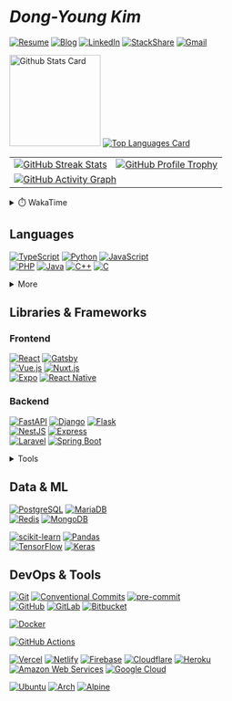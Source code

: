 # **_Dong-Young Kim_**

[![Resume](https://img.shields.io/static/v1?style=for-the-badge&logoColor=ffffff&color=000000&logo=notion&label=&message=Resume)](https://dong-young.kim/)
[![Blog](https://img.shields.io/static/v1?style=for-the-badge&logoColor=ffffff&color=00c7b7&logo=netlify&label=&message=Blog)](https://pers0n4.io/)
[![LinkedIn](https://img.shields.io/static/v1?style=for-the-badge&logoColor=ffffff&color=0077b5&logo=linkedin&label=&message=LinkedIn)](https://www.linkedin.com/in/dong-young-kim)
[![StackShare](https://img.shields.io/static/v1?style=for-the-badge&logoColor=ffffff&color=0690fa&logo=stackshare&label=&message=StackShare)](https://stackshare.io/pers0n4)
[![Gmail](https://img.shields.io/static/v1?style=for-the-badge&logoColor=ffffff&color=ea4335&logo=gmail&label=&message=Gmail)](mailto:31337.persona@gmail.com)

<!-- markdownlint-disable MD033 -->
<a href="https://github.com/anuraghazra/github-readme-stats#github-stats-card">
  <img
    src="https://github-readme-stats.vercel.app/api?username=pers0n4&hide_title=true&show_icons=true&include_all_commits=true&count_private=true&hide_border=true&theme=onedark&title_color=5f4b8b&text_color=f0eee9&icon_color=00abc0"
    alt="Github Stats Card"
    height="160"
/></a>

<a href="https://github.com/anuraghazra/github-readme-stats#top-languages-card">
  <img
    src="https://github-readme-stats.vercel.app/api/top-langs?username=pers0n4&hide=css,tex&hide_title=true&layout=compact&langs_count=8&hide_border=true&theme=onedark&title_color=5f4b8b&text_color=f0eee9&icon_color=00abc0"
    alt="Top Languages Card"
/></a>

<table>
  <tbody>
    <tr>
      <td>
        <a href="https://github.com/DenverCoder1/github-readme-streak-stats">
          <img
            src="https://github-readme-streak-stats.herokuapp.com/?user=pers0n4&theme=onedark&hide_border=true&stroke=f0eee9&ring=5f4b8b&fire=5f4b8b&currStreakNum=00abc0&currStreakLabel=00abc0&date_format=Y-m-d"
            alt="GitHub Streak Stats"
        /></a>
      </td>
      <td>
        <a href="https://github.com/ryo-ma/github-profile-trophy">
          <img
            src="https://github-profile-trophy.vercel.app/?username=pers0n4&theme=onedark&row=2&column=4&no-frame=true"
            alt="GitHub Profile Trophy"
        /></a>
      </td>
    </tr>
    <tr>
      <td colspan="2">
        <a href="https://github.com/ashutosh00710/github-readme-activity-graph">
          <img
            src="https://activity-graph.herokuapp.com/graph?username=pers0n4&bg_color=282c34&color=f0eee9&line=5f4b8b&point=00abc0&hide_border=true&hide_title=true"
            alt="GitHub Activity Graph"
        /></a>
      </td>
    </tr>
  </tbody>
</table>
<!-- markdownlint-enable -->

<!-- markdownlint-disable MD033 -->
<!-- prettier-ignore-start -->
<details>
  <summary>⏱️ WakaTime</summary>

<!--START_SECTION:waka-->
![Code Time](http://img.shields.io/badge/Code%20Time-2%2C013%20hrs%2018%20mins-blue)

![Lines of code](https://img.shields.io/badge/From%20Hello%20World%20I%27ve%20Written-284%20Thousand%20lines%20of%20code-blue)

**I'm a Night 🦉** 

```text
🌞 Morning    17 commits     ░░░░░░░░░░░░░░░░░░░░░░░░░   1.43% 
🌆 Daytime    253 commits    █████░░░░░░░░░░░░░░░░░░░░   21.28% 
🌃 Evening    493 commits    ██████████░░░░░░░░░░░░░░░   41.46% 
🌙 Night      426 commits    █████████░░░░░░░░░░░░░░░░   35.83%

```
📅 **I'm Most Productive on Saturday** 

```text
Monday       153 commits    ███░░░░░░░░░░░░░░░░░░░░░░   12.87% 
Tuesday      153 commits    ███░░░░░░░░░░░░░░░░░░░░░░   12.87% 
Wednesday    219 commits    ████░░░░░░░░░░░░░░░░░░░░░   18.42% 
Thursday     145 commits    ███░░░░░░░░░░░░░░░░░░░░░░   12.2% 
Friday       125 commits    ██░░░░░░░░░░░░░░░░░░░░░░░   10.51% 
Saturday     231 commits    ████░░░░░░░░░░░░░░░░░░░░░   19.43% 
Sunday       163 commits    ███░░░░░░░░░░░░░░░░░░░░░░   13.71%

```


📊 **This Week I Spent My Time On** 

```text
⌚︎ Time Zone: Asia/Seoul

💬 Programming Languages: 
Python                   4 hrs 59 mins       █████████████░░░░░░░░░░░░   52.94% 
Markdown                 2 hrs 29 mins       ██████░░░░░░░░░░░░░░░░░░░   26.45% 
Other                    50 mins             ██░░░░░░░░░░░░░░░░░░░░░░░   8.94% 
TOML                     30 mins             █░░░░░░░░░░░░░░░░░░░░░░░░   5.44% 
Docker                   10 mins             ░░░░░░░░░░░░░░░░░░░░░░░░░   1.89%

🔥 Editors: 
VS Code                  9 hrs 24 mins       █████████████████████████   99.78% 
Android Studio           1 min               ░░░░░░░░░░░░░░░░░░░░░░░░░   0.22%

💻 Operating System: 
Mac                      9 hrs 8 mins        ████████████████████████░   96.91% 
Linux                    17 mins             ░░░░░░░░░░░░░░░░░░░░░░░░░   3.09%

```

**I Mostly Code in TypeScript** 

```text
TypeScript               20 repos            ███████░░░░░░░░░░░░░░░░░░   28.99% 
Python                   14 repos            █████░░░░░░░░░░░░░░░░░░░░   20.29% 
C++                      4 repos             █░░░░░░░░░░░░░░░░░░░░░░░░   5.8% 
Java                     4 repos             █░░░░░░░░░░░░░░░░░░░░░░░░   5.8% 
Vue                      4 repos             █░░░░░░░░░░░░░░░░░░░░░░░░   5.8%

```



 Last Updated on 2022-09-13T02:31:17 UTC
<!--END_SECTION:waka-->

</details>
<!-- prettier-ignore-end -->
<!-- markdownlint-enable -->

## Languages

[![TypeScript]](https://www.typescriptlang.org/)
[![Python]](https://www.python.org/)
[![JavaScript]](https://www.ecma-international.org/publications/standards/Ecma-262.htm)
\
[![PHP]](https://www.php.net/)
[![Java]](https://openjdk.java.net/)
[![C++]](https://isocpp.org/)
[![C]](https://www.open-std.org/jtc1/sc22/wg14/)

<!-- markdownlint-disable MD033 -->
<details>
  <summary>More</summary>

[![Kotlin]](https://kotlinlang.org/)
[![Scala]](https://www.scala-lang.org/)
\
[![Go]](https://golang.org/)
[![Rust]](https://www.rust-lang.org/)

</details>
<!-- markdownlint-enable -->

## Libraries & Frameworks

### Frontend

[![React]](https://reactjs.org/)
[![Gatsby]](https://www.gatsbyjs.com/)
\
[![Vue.js]](https://vuejs.org/)
[![Nuxt.js]](https://nuxtjs.org/)
\
[![Expo]](https://expo.dev/)
[![React Native]](https://reactnative.dev/)

### Backend

[![FastAPI]](https://fastapi.tiangolo.com/)
[![Django]](https://www.djangoproject.com/)
[![Flask]](https://flask.palletsprojects.com/)
\
[![NestJS]](https://nestjs.com/)
[![Express]](https://expressjs.com/)
\
[![Laravel]](https://laravel.com/)
[![Spring Boot]](https://spring.io/)

<!-- markdownlint-disable MD033 -->
<details>
  <summary>Tools</summary>

[![Storybook]](https://storybook.js.org/)
[![Swagger]](https://swagger.io/)
[![Insomnia]](https://insomnia.rest/)

[![Node.js]](https://nodejs.org/en/)
[![Deno]](https://deno.land/)
\
[![Volta]](https://volta.sh/)
[![nvm]](https://github.com/nvm-sh/nvm)
[![yarn]](https://yarnpkg.com/)
[![pnpm]](https://pnpm.io/)
\
[![pyenv]](https://github.com/pyenv/pyenv)
[![Poetry]](https://python-poetry.org/)

</details>
<!-- markdownlint-enable -->

## Data & ML

[![PostgreSQL]](https://www.postgresql.org/)
[![MariaDB]](https://mariadb.org/)
\
[![Redis]](https://redis.io/)
[![MongoDB]](https://www.mongodb.com/)

[![scikit-learn]](https://scikit-learn.org/stable/)
[![Pandas]](https://pandas.pydata.org/)
\
[![TensorFlow]](https://www.tensorflow.org/)
[![Keras]](https://keras.io/)

## DevOps & Tools

[![Git]](https://git-scm.com/)
[![Conventional Commits]](https://conventionalcommits.org)
[![pre-commit]](https://pre-commit.com/)
\
[![GitHub]](https://github.com/)
[![GitLab]](https://about.gitlab.com/)
[![Bitbucket]](https://bitbucket.org/)

[![Docker]](https://www.docker.com/)

[![GitHub Actions]](https://github.com/features/actions)

[![Vercel]](https://vercel.com/)
[![Netlify]](https://www.netlify.com/)
[![Firebase]](https://firebase.google.com/)
[![Cloudflare]](https://www.cloudflare.com/)
[![Heroku]](https://www.heroku.com/)
\
[![Amazon Web Services]](https://aws.amazon.com/)
[![Google Cloud]](https://cloud.google.com/)

[![Ubuntu]](https://ubuntu.com/)
[![Arch]](https://archlinux.org/)
[![Alpine]](https://alpinelinux.org/)

<!-------------------------------- Badge Links -------------------------------->

<!-- Languages -->

[c]: https://img.shields.io/endpoint?url=https://badges.deno.dev/C
[c++]: https://img.shields.io/endpoint?url=https://badges.deno.dev/C%2B%2B?namedLogo=cplusplus
[go]: https://img.shields.io/endpoint?url=https://badges.deno.dev/Go
[java]: https://img.shields.io/endpoint?url=https://badges.deno.dev/Java?namedLogo=openjdk
[javascript]: https://img.shields.io/endpoint?url=https://badges.deno.dev/JavaScript
[kotlin]: https://img.shields.io/endpoint?url=https://badges.deno.dev/Kotlin
[php]: https://img.shields.io/endpoint?url=https://badges.deno.dev/PHP
[python]: https://img.shields.io/endpoint?url=https://badges.deno.dev/Python
[rust]: https://img.shields.io/endpoint?url=https://badges.deno.dev/Rust
[scala]: https://img.shields.io/endpoint?url=https://badges.deno.dev/Scala
[typescript]: https://img.shields.io/endpoint?url=https://badges.deno.dev/TypeScript

<!-- Libraries & Frameworks / Frontend -->

[gatsby]: https://img.shields.io/endpoint?url=https://badges.deno.dev/Gatsby
[react]: https://img.shields.io/endpoint?url=https://badges.deno.dev/React
[vue.js]: https://img.shields.io/endpoint?url=https://badges.deno.dev/Vue.js
[nuxt.js]: https://img.shields.io/endpoint?url=https://badges.deno.dev/Nuxt.js
[react native]: https://img.shields.io/endpoint?url=https://badges.deno.dev/?message=React%2BNative%26namedLogo=react
[expo]: https://img.shields.io/endpoint?url=https://badges.deno.dev/Expo

<!-- Libraries & Frameworks / Backend -->

[django]: https://img.shields.io/endpoint?url=https://badges.deno.dev/Django
[express]: https://img.shields.io/endpoint?url=https://badges.deno.dev/Express
[fastapi]: https://img.shields.io/endpoint?url=https://badges.deno.dev/FastAPI
[flask]: https://img.shields.io/endpoint?url=https://badges.deno.dev/Flask
[laravel]: https://img.shields.io/endpoint?url=https://badges.deno.dev/Laravel
[nestjs]: https://img.shields.io/endpoint?url=https://badges.deno.dev/NestJS
[spring boot]: https://img.shields.io/endpoint?url=https://badges.deno.dev/?message=Spring%2BBoot

<!-- Libraries & Frameworks / Tools -->

[insomnia]: https://img.shields.io/endpoint?url=https://badges.deno.dev/Insomnia
[storybook]: https://img.shields.io/endpoint?url=https://badges.deno.dev/Storybook
[swagger]: https://img.shields.io/endpoint?url=https://badges.deno.dev/Swagger

<!-- Libraries & Frameworks / Package Manager -->

[deno]: https://img.shields.io/endpoint?url=https://badges.deno.dev/Deno
[node.js]: https://img.shields.io/endpoint?url=https://badges.deno.dev/Node.js
[nvm]: https://img.shields.io/endpoint?url=https://badges.deno.dev/nvm?namedLogo=npm
[pnpm]: https://img.shields.io/endpoint?url=https://badges.deno.dev/pnpm
[poetry]: https://img.shields.io/endpoint?url=https://badges.deno.dev/Poetry
[pyenv]: https://img.shields.io/endpoint?url=https://badges.deno.dev/pyenv?color=3776ab
[volta]: https://img.shields.io/endpoint?url=https://badges.deno.dev/Volta?color=257a83
[yarn]: https://img.shields.io/endpoint?url=https://badges.deno.dev/yarn

<!-- Data & ML -->

[keras]: https://img.shields.io/endpoint?url=https://badges.deno.dev/Keras
[mariadb]: https://img.shields.io/endpoint?url=https://badges.deno.dev/MariaDB
[mongodb]: https://img.shields.io/endpoint?url=https://badges.deno.dev/MongoDB
[pandas]: https://img.shields.io/endpoint?url=https://badges.deno.dev/Pandas
[postgresql]: https://img.shields.io/endpoint?url=https://badges.deno.dev/PostgreSQL
[redis]: https://img.shields.io/endpoint?url=https://badges.deno.dev/Redis
[scikit-learn]: https://img.shields.io/endpoint?url=https://badges.deno.dev/scikit-learn
[tensorflow]: https://img.shields.io/endpoint?url=https://badges.deno.dev/TensorFlow

<!-- Version Control System -->

[bitbucket]: https://img.shields.io/endpoint?url=https://badges.deno.dev/Bitbucket
[conventional commits]: https://img.shields.io/endpoint?url=https://badges.deno.dev/?message=Conventional%2BCommits
[git]: https://img.shields.io/endpoint?url=https://badges.deno.dev/Git
[github]: https://img.shields.io/endpoint?url=https://badges.deno.dev/GitHub
[gitlab]: https://img.shields.io/endpoint?url=https://badges.deno.dev/GitLab
[pre-commit]: https://img.shields.io/endpoint?url=https://badges.deno.dev/pre-commit

<!-- DevOps -->

[docker]: https://img.shields.io/endpoint?url=https://badges.deno.dev/Docker
[github actions]: https://img.shields.io/endpoint?url=https://badges.deno.dev/?message=GitHub%2BActions

<!-- Cloud -->

[amazon web services]: https://img.shields.io/endpoint?url=https://badges.deno.dev/?message=Amazon%2BWeb%2BServices%26namedLogo=amazon-aws
[cloudflare]: https://img.shields.io/endpoint?url=https://badges.deno.dev/Cloudflare
[firebase]: https://img.shields.io/endpoint?url=https://badges.deno.dev/Firebase
[google cloud]: https://img.shields.io/endpoint?url=https://badges.deno.dev/?message=Google%2BCloud
[heroku]: https://img.shields.io/endpoint?url=https://badges.deno.dev/Heroku
[netlify]: https://img.shields.io/endpoint?url=https://badges.deno.dev/Netlify
[vercel]: https://img.shields.io/endpoint?url=https://badges.deno.dev/Vercel

<!-- OS -->

[alpine]: https://img.shields.io/endpoint?url=https://badges.deno.dev/?message=Alpine%2BLinux
[arch]: https://img.shields.io/endpoint?url=https://badges.deno.dev/?message=Arch%2BLinux
[ubuntu]: https://img.shields.io/endpoint?url=https://badges.deno.dev/Ubuntu
